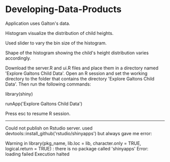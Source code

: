 # Developing-Data-Products

Application uses Galton's data.

Histogram visualize the distribution of child heights.

Used slider to vary the bin size of the histogram.

Shape of the histogram showing the child's height distribution varies accordingly.

Download the server.R and ui.R files and place them in a directory named 'Explore Galtons Child Data'. Open an R session and set the working directory to the folder that contains the directory 'Explore Galtons Child Data'. Then run the following commands:

library(shiny)

runApp('Explore Galtons Child Data')

Press esc to resume R session.


------------------------------------------------------
Could not publish on Rstudio server.
used devtools::install_github('rstudio/shinyapps') but always gave me error:

Warning in library(pkg_name, lib.loc = lib, character.only = TRUE, logical.return = TRUE) :
  there is no package called 'shinyapps'
Error: loading failed
Execution halted
